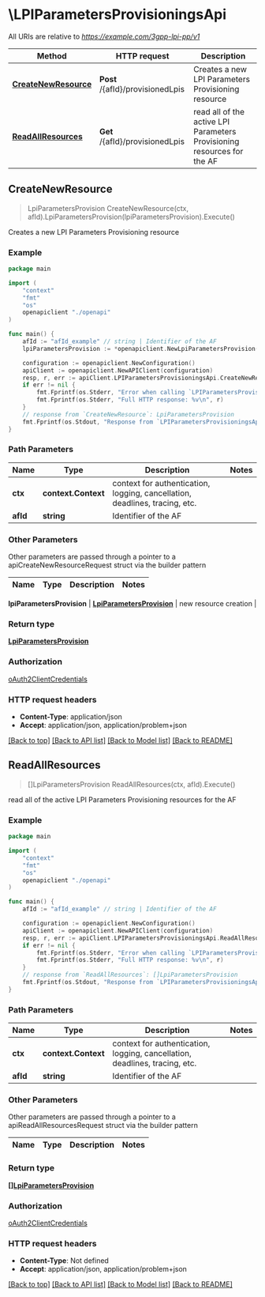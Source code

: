 # \LPIParametersProvisioningsApi

All URIs are relative to *https://example.com/3gpp-lpi-pp/v1*

Method | HTTP request | Description
------------- | ------------- | -------------
[**CreateNewResource**](LPIParametersProvisioningsApi.md#CreateNewResource) | **Post** /{afId}/provisionedLpis | Creates a new LPI Parameters Provisioning resource
[**ReadAllResources**](LPIParametersProvisioningsApi.md#ReadAllResources) | **Get** /{afId}/provisionedLpis | read all of the active LPI Parameters Provisioning resources for the AF



## CreateNewResource

> LpiParametersProvision CreateNewResource(ctx, afId).LpiParametersProvision(lpiParametersProvision).Execute()

Creates a new LPI Parameters Provisioning resource

### Example

```go
package main

import (
    "context"
    "fmt"
    "os"
    openapiclient "./openapi"
)

func main() {
    afId := "afId_example" // string | Identifier of the AF
    lpiParametersProvision := *openapiclient.NewLpiParametersProvision(*openapiclient.NewLpi(*openapiclient.NewLocationPrivacyInd()), "SuppFeat_example") // LpiParametersProvision | new resource creation

    configuration := openapiclient.NewConfiguration()
    apiClient := openapiclient.NewAPIClient(configuration)
    resp, r, err := apiClient.LPIParametersProvisioningsApi.CreateNewResource(context.Background(), afId).LpiParametersProvision(lpiParametersProvision).Execute()
    if err != nil {
        fmt.Fprintf(os.Stderr, "Error when calling `LPIParametersProvisioningsApi.CreateNewResource``: %v\n", err)
        fmt.Fprintf(os.Stderr, "Full HTTP response: %v\n", r)
    }
    // response from `CreateNewResource`: LpiParametersProvision
    fmt.Fprintf(os.Stdout, "Response from `LPIParametersProvisioningsApi.CreateNewResource`: %v\n", resp)
}
```

### Path Parameters


Name | Type | Description  | Notes
------------- | ------------- | ------------- | -------------
**ctx** | **context.Context** | context for authentication, logging, cancellation, deadlines, tracing, etc.
**afId** | **string** | Identifier of the AF | 

### Other Parameters

Other parameters are passed through a pointer to a apiCreateNewResourceRequest struct via the builder pattern


Name | Type | Description  | Notes
------------- | ------------- | ------------- | -------------

 **lpiParametersProvision** | [**LpiParametersProvision**](LpiParametersProvision.md) | new resource creation | 

### Return type

[**LpiParametersProvision**](LpiParametersProvision.md)

### Authorization

[oAuth2ClientCredentials](../README.md#oAuth2ClientCredentials)

### HTTP request headers

- **Content-Type**: application/json
- **Accept**: application/json, application/problem+json

[[Back to top]](#) [[Back to API list]](../README.md#documentation-for-api-endpoints)
[[Back to Model list]](../README.md#documentation-for-models)
[[Back to README]](../README.md)


## ReadAllResources

> []LpiParametersProvision ReadAllResources(ctx, afId).Execute()

read all of the active LPI Parameters Provisioning resources for the AF

### Example

```go
package main

import (
    "context"
    "fmt"
    "os"
    openapiclient "./openapi"
)

func main() {
    afId := "afId_example" // string | Identifier of the AF

    configuration := openapiclient.NewConfiguration()
    apiClient := openapiclient.NewAPIClient(configuration)
    resp, r, err := apiClient.LPIParametersProvisioningsApi.ReadAllResources(context.Background(), afId).Execute()
    if err != nil {
        fmt.Fprintf(os.Stderr, "Error when calling `LPIParametersProvisioningsApi.ReadAllResources``: %v\n", err)
        fmt.Fprintf(os.Stderr, "Full HTTP response: %v\n", r)
    }
    // response from `ReadAllResources`: []LpiParametersProvision
    fmt.Fprintf(os.Stdout, "Response from `LPIParametersProvisioningsApi.ReadAllResources`: %v\n", resp)
}
```

### Path Parameters


Name | Type | Description  | Notes
------------- | ------------- | ------------- | -------------
**ctx** | **context.Context** | context for authentication, logging, cancellation, deadlines, tracing, etc.
**afId** | **string** | Identifier of the AF | 

### Other Parameters

Other parameters are passed through a pointer to a apiReadAllResourcesRequest struct via the builder pattern


Name | Type | Description  | Notes
------------- | ------------- | ------------- | -------------


### Return type

[**[]LpiParametersProvision**](LpiParametersProvision.md)

### Authorization

[oAuth2ClientCredentials](../README.md#oAuth2ClientCredentials)

### HTTP request headers

- **Content-Type**: Not defined
- **Accept**: application/json, application/problem+json

[[Back to top]](#) [[Back to API list]](../README.md#documentation-for-api-endpoints)
[[Back to Model list]](../README.md#documentation-for-models)
[[Back to README]](../README.md)

